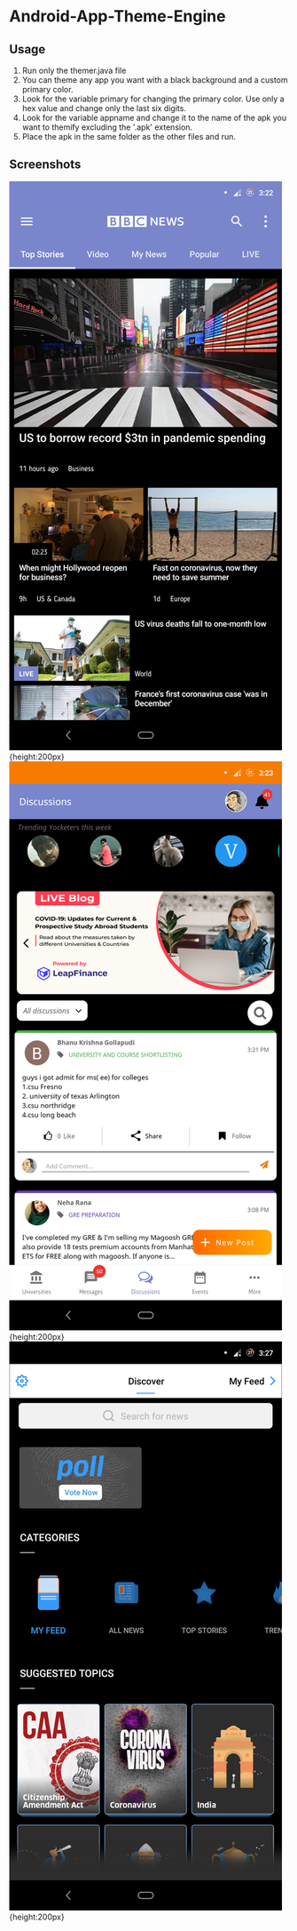 # Android-App-Theme-Engine

## Usage
1. Run only the themer.java file
2. You can theme any app you want with a black background and a custom primary color.
3. Look for the variable primary for changing the primary color. Use only a hex value and change only the last six digits.
4. Look for the variable appname and change it to the name of the apk you want to themify excluding the '.apk' extension. 
5. Place the apk in the same folder as the other files and run.

## Screenshots
![alt text](https://github.com/keshav99/Android-App-Theme-Engine/blob/master/Screenshot1.png){height:200px}
![alt text](https://github.com/keshav99/Android-App-Theme-Engine/blob/master/Screenshot2.png){height:200px}
![alt text](https://github.com/keshav99/Android-App-Theme-Engine/blob/master/Screenshot3.png){height:200px}
